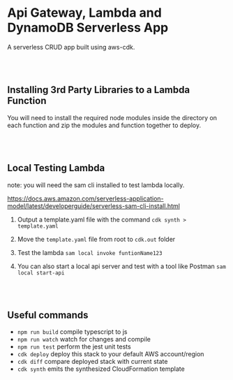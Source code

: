 # Api Gateway, Lambda and DynamoDB Serverless App

A serverless CRUD app built using aws-cdk.

<br>
<br>

## Installing 3rd Party Libraries to a Lambda Function

You will need to install the required node modules inside the directory on each function and zip the modules and function together to deploy.

<br>
<br>

## Local Testing Lambda

note: you will need the sam cli installed to test lambda locally.

https://docs.aws.amazon.com/serverless-application-model/latest/developerguide/serverless-sam-cli-install.html

1. Output a template.yaml file with the command
   `cdk synth > template.yaml`

2. Move the `template.yaml` file from root to `cdk.out` folder

3. Test the lambda
   `sam local invoke funtionName123`

4. You can also start a local api server and test with a tool like Postman
   `sam local start-api`

<br>
<br>

## Useful commands

- `npm run build` compile typescript to js
- `npm run watch` watch for changes and compile
- `npm run test` perform the jest unit tests
- `cdk deploy` deploy this stack to your default AWS account/region
- `cdk diff` compare deployed stack with current state
- `cdk synth` emits the synthesized CloudFormation template
